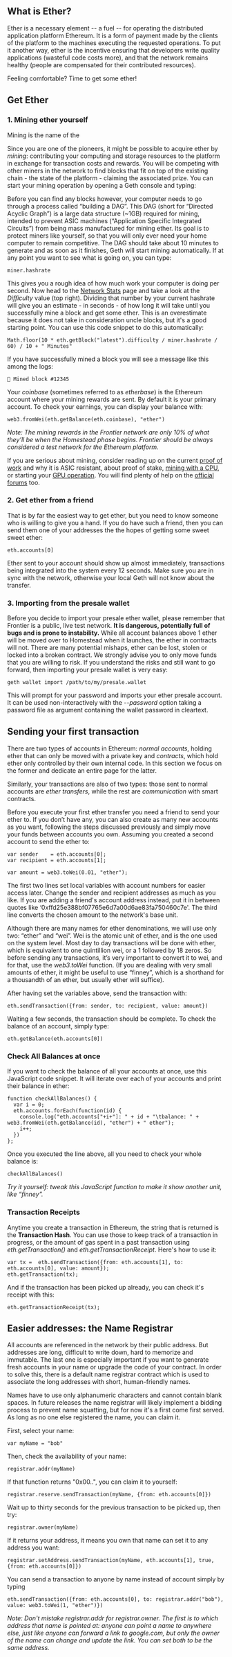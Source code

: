 
## What is Ether?

Ether is a necessary element -- a fuel -- for operating the distributed application platform Ethereum. It is a form of payment made by the clients of the platform to the machines executing the requested operations. To put it another way, ether is the incentive ensuring that developers write quality applications (wasteful code costs more), and that the network remains healthy (people are compensated for their contributed resources).

Feeling comfortable? Time to get some ether!


## Get Ether

### 1. Mining ether yourself

Mining is the name of the 

Since you are one of the pioneers, it might be possible to acquire ether by _mining_: contributing your computing and storage resources to the platform in exchange for transaction costs and rewards. You will be competing with other miners in the network to find blocks that fit on top of the existing chain - the state of the platform - claiming the associated prize. You can start your mining operation by opening a Geth console and typing:


Before you can find any blocks however, your computer needs to go through a process called “building a DAG”. This DAG (short for “Directed Acyclic Graph”) is a large data structure (~1GB) required for mining, intended to prevent ASIC machines (“Application Specific Integrated Circuits”) from being mass manufactured for mining ether. Its goal is to protect miners like yourself, so that you will only ever need your home computer to remain competitive. The DAG should take about 10 minutes to generate and as soon as it finishes, Geth will start mining automatically. If at any point you want to see what is going on, you can type:

    miner.hashrate
 
This gives you a rough idea of how much work your computer is doing per second. Now head to the [Network Stats](https://stats.ethdev.com/) page and take a look at the _Difficulty_ value (top right). Dividing that number by your current hashrate will give you an estimate - in seconds - of how long it will take until you successfully mine a block and get some ether. This is an overestimate because it does not take in consideration uncle blocks, but it's a good starting point. You can use this code snippet to do this automatically:
 
    Math.floor(10 * eth.getBlock("latest").difficulty / miner.hashrate / 60) / 10 + " Minutes"

If you have successfully mined a block you will see a message like this among the logs:
  
    🔨 Mined block #12345
 
Your _coinbase_ (sometimes referred to as _etherbase_) is the Ethereum account where your mining rewards are sent. By default it is your primary account. To check your earnings, you can display your balance with:
 
    web3.fromWei(eth.getBalance(eth.coinbase), "ether")

*Note: The mining rewards in the Frontier network are only 10% of what they’ll be when the Homestead phase begins. Frontier should be always considered a test network for the Ethereum platform.*

If you are serious about mining, consider reading up on the current [proof of work](http://ethereum.gitbooks.io/frontier-guide/content/mining.html) and why it is ASIC resistant, about proof of stake, [mining with a CPU](http://ethereum.gitbooks.io/frontier-guide/content/mining_with_geth.html), or starting your [GPU operation](http://ethereum.gitbooks.io/frontier-guide/content/gpu.html). You will find plenty of help on the [official forums](http://forum.ethereum.org/) too.


### 2. Get ether from a friend

That is by far the easiest way to get ether, but you need to know someone who is willing to give you a hand. If you do have such a friend, then you can send them one of your addresses the the hopes of getting some sweet sweet ether:

    eth.accounts[0] 

Ether sent to your account should show up almost immediately, transactions being integrated into the system every 12 seconds. Make sure you are in sync with the network, otherwise your local Geth will not know about the transfer.


### 3. Importing from the presale wallet

Before you decide to import your presale ether wallet, please remember that Frontier is a public, live test network. **It is dangerous, potentially full of bugs and is prone to instability.** While all account balances above 1 ether will be moved over to Homestead when it launches, the ether in contracts will not. There are many potential mishaps, ether can be lost, stolen or locked into a broken contract. We strongly advise you to only move funds that you are willing to risk. If you understand the risks and still want to go forward, then importing your presale wallet is very easy:

    geth wallet import /path/to/my/presale.wallet 

This will prompt for your password and imports your ether presale account. It can be used non-interactively with the _--password_ option taking a password file as argument containing the wallet password in cleartext.


## Sending your first transaction

There are two types of accounts in Ethereum: *normal accounts*, holding ether that can only be moved with a private key and *contracts*, which hold ether only controlled by their own internal code. In this section we focus on the former and dedicate an entire page for the latter.

Similarly, your transactions are also of two types: those sent to normal accounts are *ether transfers*, while the rest are *communication* with smart contracts.

Before you execute your first ether transfer you need a friend to send your ether to. If you don’t have any, you can also create as many new accounts as you want, following the steps discussed previously and simply move your funds between accounts you own. Assuming you created a second account to send the ether to:
     
    var sender    = eth.accounts[0];
    var recipient = eth.accounts[1];

    var amount = web3.toWei(0.01, "ether");

The first two lines set local variables with account numbers for easier access later. Change the sender and recipient addresses as much as you like. If you are adding a friend's account address instead, put it in between quotes like ‘0xffd25e388bf07765e6d7a00d6ae83fa750460c7e'. The third line converts the chosen amount to the network's base unit.

Although there are many names for ether denominations, we will use only two: “ether” and “wei”. Wei is the atomic unit of ether, and is the one used on the system level. Most day to day transactions will be done with ether, which is equivalent to one quintillion wei, or a 1 followed by 18 zeros. So before sending any transactions, it’s very important to convert it to wei, and for that, use the _web3.toWei_ function. (If you are dealing with very small amounts of ether, it might be useful to use “finney”, which is a shorthand for a thousandth of an ether, but usually ether will suffice).

After having set the variables above, send the transaction with:

    eth.sendTransaction({from: sender, to: recipient, value: amount})

Waiting a few seconds, the transaction should be complete. To check the balance of an account, simply type:

    eth.getBalance(eth.accounts[0])


### Check All Balances at once

If you want to check the balance of all your accounts at once, use this JavaScript code snippet. It will iterate over each of your accounts and print their balance in ether:
 
    function checkAllBalances() { 
      var i = 0; 
      eth.accounts.forEach(function(id) {
        console.log("eth.accounts["+i+"]: " + id + "\tbalance: " + web3.fromWei(eth.getBalance(id), "ether") + " ether"); 
        i++;
      })
    }; 

Once you executed the line above, all you need to check your whole balance is:

    checkAllBalances() 

*Try it yourself: tweak this JavaScript function to make it show another unit, like “finney”.*

### Transaction Receipts

Anytime you create a transaction in Ethereum, the string that is returned is the **Transaction Hash**. You can use those to keep track of a transaction in progress, or the amount of gas spent in a past transaction using _eth.getTransaction()_ and _eth.getTransactionReceipt_. Here's how to use it:

    var tx =  eth.sendTransaction({from: eth.accounts[1], to: eth.accounts[0], value: amount});
    eth.getTransaction(tx);

And if the transaction has been picked up already, you can check it's receipt with this:

    eth.getTransactionReceipt(tx);


## Easier addresses: the Name Registrar

All accounts are referenced in the network by their public address. But addresses are long, difficult to write down, hard to memorize and immutable. The last one is especially important if you want to generate fresh accounts in your name or upgrade the code of your contract. In order to solve this, there is a default name registrar contract which is used to associate the long addresses with short, human-friendly names.

Names have to use only alphanumeric characters and cannot contain blank spaces. In future releases the name registrar will likely implement a bidding process to prevent name squatting, but for now it's a first come first served. As long as no one else registered the name, you can claim it.

First, select your name:
 
    var myName = "bob"

Then, check the availability of your name:
 
    registrar.addr(myName)

If that function returns "0x00..", you can claim it to yourself:
 
    registrar.reserve.sendTransaction(myName, {from: eth.accounts[0]})

Wait up to thirty seconds for the previous transaction to be picked up, then try:
 
    registrar.owner(myName)

If it returns your address, it means you own that name can set it to any address you want:
 
    registrar.setAddress.sendTransaction(myName, eth.accounts[1], true,{from: eth.accounts[0]})

You can send a transaction to anyone by name instead of account simply by typing 
 
    eth.sendTransaction({from: eth.accounts[0], to: registrar.addr("bob"), value: web3.toWei(1, "ether")})

*Note: Don't mistake registrar.addr for registrar.owner. The first is to which address that name is pointed at: anyone can point a name to anywhere else, just like anyone can forward a link to google.com, but only the owner of the name can change and update the link. You can set both to be the same address.*